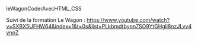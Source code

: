 leWagonCoderAvecHTML_CSS

Suivi de la formation Le Wagon :
https://www.youtube.com/watch?v=SXBX5UFHW64&index=1&t=0s&list=PLkbmdtbypn7SO9YtGHgli8nzJLvv4ynpZ

